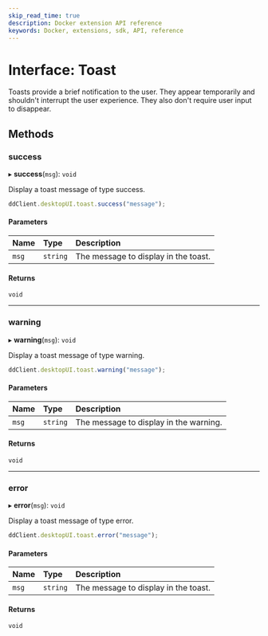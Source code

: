 ```yaml
---
skip_read_time: true
description: Docker extension API reference
keywords: Docker, extensions, sdk, API, reference
---
```


# Interface: Toast

Toasts provide a brief notification to the user.
They appear temporarily and shouldn't interrupt the user experience.
They also don't require user input to disappear.

## Methods

### success

▸ **success**(`msg`): `void`

Display a toast message of type success.

```typescript
ddClient.desktopUI.toast.success("message");
```

#### Parameters

| Name | Type | Description |
| :------ | :------ | :------ |
| `msg` | `string` | The message to display in the toast. |

#### Returns

`void`

___

### warning

▸ **warning**(`msg`): `void`

Display a toast message of type warning.

```typescript
ddClient.desktopUI.toast.warning("message");
```

#### Parameters

| Name | Type | Description |
| :------ | :------ | :------ |
| `msg` | `string` | The message to display in the warning. |

#### Returns

`void`

___

### error

▸ **error**(`msg`): `void`

Display a toast message of type error.

```typescript
ddClient.desktopUI.toast.error("message");
```

#### Parameters

| Name | Type | Description |
| :------ | :------ | :------ |
| `msg` | `string` | The message to display in the toast. |

#### Returns

`void`
